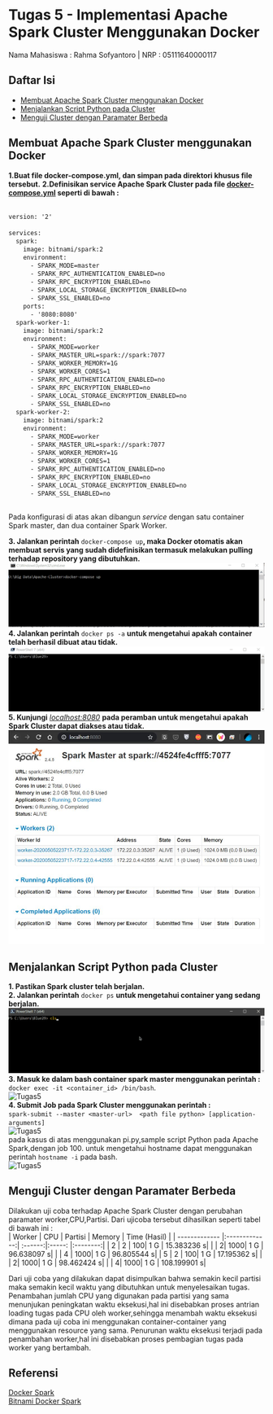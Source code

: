 # Tugas 5 - Implementasi Apache Spark Cluster Menggunakan Docker
Nama Mahasiswa : Rahma Sofyantoro | NRP : 05111640000117  

## Daftar Isi   
- [Membuat Apache Spark Cluster menggunakan Docker](#Membuat-Apache-Spark-Cluster-menggunakan-Docker)   
- [Menjalankan Script Python pada Cluster](#Menjalankan-Script-Python-pada-Cluster)   
- [Menguji Cluster dengan Paramater Berbeda ](#Menguji-Cluster-dengan-Paramater-Berbeda)   

## Membuat Apache Spark Cluster menggunakan Docker
**1.Buat file docker-compose.yml, dan simpan pada direktori khusus file tersebut.**
**2.Definisikan service Apache Spark Cluster pada file [docker-compose.yml](https://raw.githubusercontent.com/bitnami/bitnami-docker-spark/master/docker-compose.yml) seperti di bawah :**   
```

version: '2'

services:
  spark:
    image: bitnami/spark:2
    environment:
      - SPARK_MODE=master
      - SPARK_RPC_AUTHENTICATION_ENABLED=no
      - SPARK_RPC_ENCRYPTION_ENABLED=no
      - SPARK_LOCAL_STORAGE_ENCRYPTION_ENABLED=no
      - SPARK_SSL_ENABLED=no
    ports:
      - '8080:8080'
  spark-worker-1:
    image: bitnami/spark:2
    environment:
      - SPARK_MODE=worker
      - SPARK_MASTER_URL=spark://spark:7077
      - SPARK_WORKER_MEMORY=1G
      - SPARK_WORKER_CORES=1
      - SPARK_RPC_AUTHENTICATION_ENABLED=no
      - SPARK_RPC_ENCRYPTION_ENABLED=no
      - SPARK_LOCAL_STORAGE_ENCRYPTION_ENABLED=no
      - SPARK_SSL_ENABLED=no
  spark-worker-2:
    image: bitnami/spark:2
    environment:
      - SPARK_MODE=worker
      - SPARK_MASTER_URL=spark://spark:7077
      - SPARK_WORKER_MEMORY=1G
      - SPARK_WORKER_CORES=1
      - SPARK_RPC_AUTHENTICATION_ENABLED=no
      - SPARK_RPC_ENCRYPTION_ENABLED=no
      - SPARK_LOCAL_STORAGE_ENCRYPTION_ENABLED=no
      - SPARK_SSL_ENABLED=no
      
```   
Pada konfigurasi di atas akan dibangun *service* dengan satu container Spark master, dan dua container Spark Worker.   
   
**3. Jalankan perintah** ```docker-compose up```**, maka Docker otomatis akan membuat servis yang sudah didefinisikan termasuk melakukan pulling terhadap repository yang dibutuhkan.**   
![Tugas5](asset/1.1.gif)   
**4. Jalankan perintah** ```docker ps -a``` **untuk mengetahui apakah container telah berhasil dibuat atau tidak.**   
![Tugas5](asset/1.2.gif)   
**5. Kunjungi** *[localhost:8080](localhost:8080)* **pada peramban untuk mengetahui apakah Spark Cluster dapat diakses atau tidak.**   
![Tugas5](asset/1.3.JPG)   
## Menjalankan Script Python pada Cluster
**1. Pastikan Spark cluster telah berjalan.**   
**2. Jalankan perintah** ```docker ps``` **untuk mengetahui container yang sedang berjalan.**   
![Tugas5](asset/2.1.gif)   
**3. Masuk ke dalam bash container spark master menggunakan perintah :**   
```docker exec -it <container_id> /bin/bash```.   
![Tugas5](asset/2.2.gif)   
**4. Submit Job pada Spark Cluster menggunakan perintah :**   
``` spark-submit --master <master-url>  <path file python> [application-arguments] ```  
![Tugas5](asset/2.4.gif)   
pada kasus di atas menggunakan pi.py,sample script Python pada Apache Spark,dengan job 100.
untuk mengetahui hostname dapat menggunakan perintah ```hostname -i``` pada bash.   
![Tugas5](asset/2.3.gif)   


   
## Menguji Cluster dengan Paramater Berbeda
Dilakukan uji coba terhadap Apache Spark Cluster dengan perubahan paramater worker,CPU,Partisi.
Dari ujicoba tersebut dihasilkan seperti tabel di bawah ini :   
| Worker        | CPU           | Partisi | Memory | Time (Hasil)     |
| ------------- |:-------------:| :------:|:-----: |:--------:|
|  2 | 2 | 100| 1 G | 15.383236 s|
|    | 2| 1000| 1 G | 96.638097 s|
|    | 4 | 1000| 1 G | 96.805544 s|
|  5 | 2 | 100| 1 G | 17.195362 s|
|    | 2| 1000| 1 G | 98.462424 s|
|    | 4| 1000| 1 G | 108.199901 s|
   
Dari uji coba yang dilakukan dapat disimpulkan bahwa semakin kecil partisi maka semakin kecil waktu yang dibutuhkan untuk menyelesaikan tugas.
Penambahan jumlah CPU yang digunakan pada partisi yang sama menunjukan peningkatan waktu eksekusi,hal ini disebabkan proses antrian loading tugas pada CPU oleh worker,sehingga menambah waktu eksekusi dimana pada uji coba ini menggunakan container-container yang menggunakan resource yang sama. Penurunan waktu eksekusi terjadi pada penambahan worker,hal ini disebabkan proses pembagian tugas pada worker yang bertambah.



## Referensi
[Docker Spark](https://hub.docker.com/r/bitnami/spark)   
[Bitnami Docker Spark](https://github.com/bitnami/bitnami-docker-spark)   

